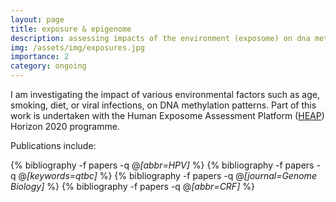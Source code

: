 ```yaml
---
layout: page
title: exposure & epigenome
description: assessing impacts of the environment (exposome) on dna methylation patterns
img: /assets/img/exposures.jpg
importance: 2
category: ongoing
---
```


I am investigating the impact of various environmental factors such as age, smoking, diet, or viral infections, on DNA methylation patterns. Part of this work is undertaken with the Human Exposome Assessment Platform (<a href="https://heap-exposome.eu/work-packages/" target="_blank">HEAP</a>) Horizon 2020 programme.

Publications include:

<div class="publications">

  {% bibliography -f papers -q @*[abbr=HPV]* %}
  {% bibliography -f papers -q @*[keywords=qtbc]* %}
  {% bibliography -f papers -q @*[journal=Genome Biology]* %}
  {% bibliography -f papers -q @*[abbr=CRF]* %}

</div>
